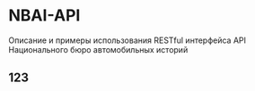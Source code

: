 # NBAI-API
Описание и примеры использования RESTful интерфейса API Национального бюро автомобильных историй
## 123
